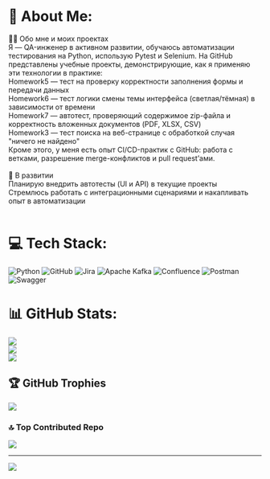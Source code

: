 # 💫 About Me:
👨‍💻 Обо мне и моих проектах<br>Я — QA-инженер в активном развитии, обучаюсь автоматизации тестирования на Python, использую Pytest и Selenium. На GitHub представлены учебные проекты, демонстрирующие, как я применяю эти технологии в практике:<br>Homework5 — тест на проверку корректности заполнения формы и передачи данных<br>Homework6 — тест логики смены темы интерфейса (светлая/тёмная) в зависимости от времени<br>Homework7 — автотест, проверяющий содержимое zip-файла и корректность вложенных документов (PDF, XLSX, CSV)<br>Homework3 — тест поиска на веб-странице с обработкой случая "ничего не найдено"<br>Кроме этого, у меня есть опыт CI/CD-практик с GitHub: работа с ветками, разрешение merge-конфликтов и pull request’ами.<br><br>🌱 В развитии<br>Планирую внедрить автотесты (UI и API) в текущие проекты<br>Стремлюсь работать с интеграционными сценариями и накапливать опыт в автоматизации<br><br>


# 💻 Tech Stack:
![Python](https://img.shields.io/badge/python-3670A0?style=for-the-badge&logo=python&logoColor=ffdd54) ![GitHub](https://img.shields.io/badge/github-%23121011.svg?style=for-the-badge&logo=github&logoColor=white) ![Jira](https://img.shields.io/badge/jira-%230A0FFF.svg?style=for-the-badge&logo=jira&logoColor=white) ![Apache Kafka](https://img.shields.io/badge/Apache%20Kafka-000?style=for-the-badge&logo=apachekafka) ![Confluence](https://img.shields.io/badge/confluence-%23172BF4.svg?style=for-the-badge&logo=confluence&logoColor=white) ![Postman](https://img.shields.io/badge/Postman-FF6C37?style=for-the-badge&logo=postman&logoColor=white) ![Swagger](https://img.shields.io/badge/-Swagger-%23Clojure?style=for-the-badge&logo=swagger&logoColor=white)
# 📊 GitHub Stats:
![](https://github-readme-stats.vercel.app/api?username=Vladisloveaqa&theme=dark&hide_border=false&include_all_commits=false&count_private=false)<br/>
![](https://nirzak-streak-stats.vercel.app/?user=Vladisloveaqa&theme=dark&hide_border=false)<br/>
![](https://github-readme-stats.vercel.app/api/top-langs/?username=Vladisloveaqa&theme=dark&hide_border=false&include_all_commits=false&count_private=false&layout=compact)

## 🏆 GitHub Trophies
![](https://github-profile-trophy.vercel.app/?username=Vladisloveaqa&theme=dark&no-frame=false&no-bg=true&margin-w=4)

### 🔝 Top Contributed Repo
![](https://github-contributor-stats.vercel.app/api?username=Vladisloveaqa&limit=5&theme=dark&combine_all_yearly_contributions=true)

---
[![](https://visitcount.itsvg.in/api?id=Vladisloveaqa&icon=5&color=7)](https://visitcount.itsvg.in)

<!-- Proudly created with GPRM ( https://gprm.itsvg.in ) -->
